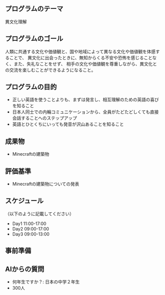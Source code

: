 ## プログラムのテーマ
異文化理解

## プログラムのゴール
人類に共通する文化や価値観と、国や地域によって異なる文化や価値観を体感することで、
異文化に出会ったときに、無知からくる不安や恐怖を感じることなく、また、失礼なことをせず、
相手の文化や価値観を尊重しながら、異文化との交流を楽しむことができるようになること。

## プログラムの目的
- 正しい英語を使うことよりも、まずは発言し、相互理解のための英語の喜びを知ること
- 日本人同士での内輪コミュニケーションから、全員がたどたどしくても直接会話することへのステップアップ
- 英語とひとくちにいっても発音が沢山あることを知ること

## 成果物
- Minecraftの建築物

## 評価基準
- Minecraftの建築物についての発表

## スケジュール
（以下のように記載してください）
- Day1 11:00-17:00
- Day2 09:00-17:00
- Day3 09:00-13:00

## 事前準備

## AIからの質問
- 何年生ですか？: 日本の中学２年生
- 300人

